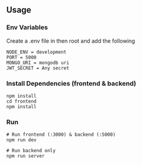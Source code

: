 ## Usage

### Env Variables

Create a .env file in then root and add the following

```
NODE_ENV = development
PORT = 5000
MONGO_URI = mongodb uri
JWT_SECRET = Any secret 
```

### Install Dependencies (frontend & backend)

```
npm install
cd frontend
npm install
```

### Run

```
# Run frontend (:3000) & backend (:5000)
npm run dev

# Run backend only
npm run server
```
